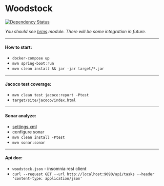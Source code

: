 # Woodstock
[![Dependency Status](https://www.versioneye.com/user/projects/57e682d979806f002f4ab840/badge.svg?style=flat-square)](https://www.versioneye.com/user/projects/57e682d979806f002f4ab840)

*You should see [hrms](https://github.com/vlsidlyarevich/unity) module. There will be some integration in future.*
___

#### How to start:

* `docker-compose up`
* `mvn spring-boot:run`
* `mvn clean install && jar -jar target/*.jar`

___

#### Jacoco test coverage:

* `mvn clean test jacoco:report -Ptest`
* `target/site/jacoco/index.html`

___

#### Sonar analyze:

* [settings.xml](https://www.dropbox.com/s/d30qle3uocvf4mz/settings.xml?dl=0)
* configure sonar
* `mvn clean install -Ptest`
* `mvn sonar:sonar`

___

#### Api doc:

* `woodstock.json` - insomnia rest client
* `curl --request GET --url http://localhost:9090/api/tasks --header 'content-type: application/json'`
